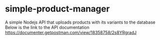 # simple-product-manager
A simple Nodejs API that uploads products with its variants to the database
Below is the link to the API documentation
https://documenter.getpostman.com/view/18358758/2s8YRgradJ
